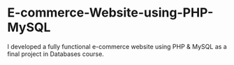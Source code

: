 # E-commerce-Website-using-PHP-MySQL
I developed a fully functional e-commerce website using PHP &amp; MySQL as a final project in Databases course. 
